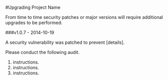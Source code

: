 #Upgrading Project Name

From time to time security patches or major versions will require additional upgrades to be performed.

###v1.0.7 - 2014-10-19

A security vulnerability was patched to prevent [details].

Please conduct the following audit.

1. instructions.
2. instructions.
3. instructions.

